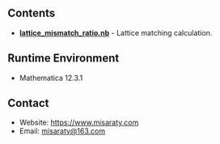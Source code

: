 ## Contents
* **[lattice_mismatch_ratio.nb](./lattice_mismatch_ratio.nb)** - Lattice matching calculation.

## Runtime Environment
* Mathematica 12.3.1

## Contact
* Website: https://www.misaraty.com
* Email: misaraty@163.com
